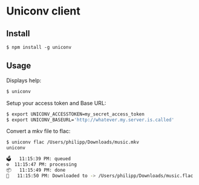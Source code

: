 # Uniconv client

## Install

    $ npm install -g uniconv

## Usage

Displays help:

```sh
$ uniconv
```

Setup your access token and Base URL:

```sh
$ export UNICONV_ACCESSTOKEN=my_secret_access_token
$ export UNICONV_BASEURL='http://whatever.my.server.is.called'
```

Convert a mkv file to flac:

```sh
$ uniconv flac /Users/philipp/Downloads/music.mkv
uniconv

🗳	11:15:39 PM: queued
⚙️	11:15:47 PM: processing
📦	11:15:49 PM: done
🦄	11:15:50 PM: Downloaded to -> /Users/philipp/Downloads/music.flac
```

